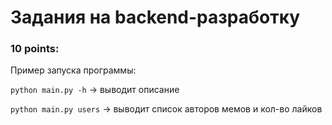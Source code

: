 <h1>Задания на backend-разработку</h1>

<h3>10 points:</h3>

Пример запуска программы: 

```python main.py -h``` -> выводит описание

```python main.py users``` -> выводит список авторов мемов и кол-во лайков
